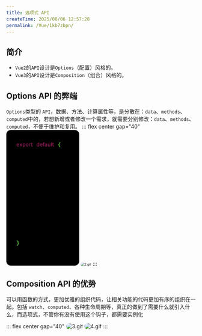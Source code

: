 ```yaml
---
title: 选项式 API
createTime: 2025/08/06 12:57:28
permalink: /Vue/1kb7zbpn/
---
```


## 简介

- `Vue2`的`API`设计是`Options`（配置）风格的。
- `Vue3`的`API`设计是`Composition`（组合）风格的。

## Options API 的弊端

`Options`类型的 `API`，数据、方法、计算属性等，是分散在：`data`、`methods`、`computed`中的，若想新增或者修改一个需求，就需要分别修改：`data`、`methods`、`computed`，不便于维护和复用。
::: flex center gap="40"
<img src="./images/1.gif" alt="1.gif" style="zoom:60%;border-radius:20px" />
<img src="./images/2.gif" alt="2.gif" style="zoom:60%;border-radius:20px" />
:::

## Composition API 的优势

可以用函数的方式，更加优雅的组织代码，让相关功能的代码更加有序的组织在一起。包括 `watch`、`computed`、各种生命周期等，真正的做到了需要什么就引入什么，而选项式，不管你有没有使用这个钩子，都需要实例化

::: flex center gap="40"
<img src="./images/3.gif" alt="3.gif" style="height:300px;border-radius:10px"  />
<img src="./images/4.gif" alt="4.gif" style="height:300px;border-radius:10px"  />
:::
